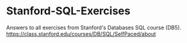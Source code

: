 Stanford-SQL-Exercises
======================

Answers to all exercises from Stanford's Databases SQL course (DB5). https://class.stanford.edu/courses/DB/SQL/SelfPaced/about

